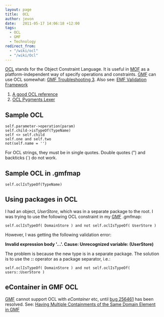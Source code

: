 ```yaml
---
layout: page
title:  OCL
author: jevon
date:   2011-05-17 14:06:18 +12:00
tags:
  - OCL
  - GMF
  - Technology
redirect_from:
  - "/wiki/ocl"
  - "/wiki/Ocl"
---
```


[OCL](ocl.md) stands for the Object Constraint Language. It is useful in [MOF](mof.md) as a platform-independent way of specify operations and constraints. [GMF](gmf.md) can use OCL somewhat: [GMF Troubleshooting 3](gmf-troubleshooting-3.md). Also see: [EMF Validation Framework](emf-validation-framework.md)

1. <a href="http://www.eoinwoods.info/doc/ocl_quick_reference.pdf">A good OCL reference</a>
1. [OCL Pygments Lexer](ocl-pygments-lexer.md)

## Sample OCL
```
self.parameter->operation(param)
self.child->isTypeOf(TypeName)
self <> self.child
self.one and self.two
not(self.name = '')
```

For OCL strings, they must be in single quotes. Double quotes (") and backticks (`) do not work.

## Sample OCL in .gmfmap
`self.oclIsTypeOf(TypeName)`

## Using packages in OCL
I had an object, _UserStore_, which was in a separate package to the root. I was trying to use the following OCL constraint in my [GMF](gmf.md) .gmfmap:

`self.oclIsTypeOf( DomainStore ) and not self.oclIsTypeOf( UserStore )`

However, I was getting the following validation error:

**Invalid expression body '...'. Cause: Unrecognized variable: (UserStore)**

The problem is because the new type is in a separate package. The solution is to use the **::** operator as a package separator, i.e.:

`self.oclIsTypeOf( DomainStore ) and not self.oclIsTypeOf( users::UserStore )`

## eContainer in GMF OCL
[GMF](gmf.md) cannot support OCL with _eContainer_ etc, until <a href="https://bugs.eclipse.org/bugs/show_bug.cgi?id=256461">bug 256461</a> has been resolved. See: [Having Multiple Containments of the Same Domain Element in GMF](having-multiple-containments-of-the-same-domain-element-in-gmf.md)
